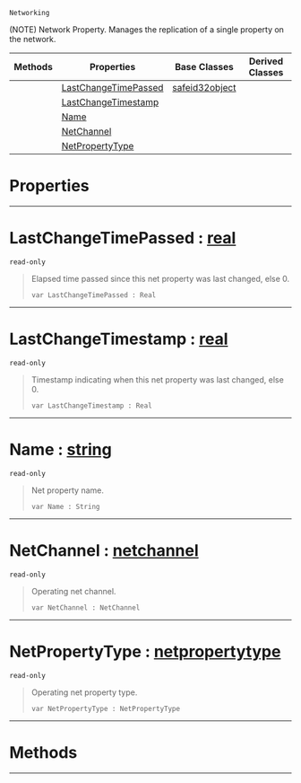  `Networking`



(NOTE) Network Property. Manages the replication of a single property on the network.

|Methods|Properties|Base Classes|Derived Classes|
|---|---|---|---|
| |[ LastChangeTimePassed](https://plasmaengine.github.io/PlasmaDocs/Plasma1/C++/code_reference/class_reference/netproperty.md#lastchangetimepassed-zer)|[safeid32object](https://plasmaengine.github.io/PlasmaDocs/Plasma1/C++/code_reference/class_reference/safeid32object.md)| |
| |[ LastChangeTimestamp](https://plasmaengine.github.io/PlasmaDocs/Plasma1/C++/code_reference/class_reference/netproperty.md#lastchangetimestamp-plasma)| | |
| |[ Name](https://plasmaengine.github.io/PlasmaDocs/Plasma1/C++/code_reference/class_reference/netproperty.md#name-plasma-engine-documen)| | |
| |[ NetChannel](https://plasmaengine.github.io/PlasmaDocs/Plasma1/C++/code_reference/class_reference/netproperty.md#netchannel-plasma-engine-d)| | |
| |[ NetPropertyType](https://plasmaengine.github.io/PlasmaDocs/Plasma1/C++/code_reference/class_reference/netproperty.md#netpropertytype-plasma-eng)| | |


 #  Properties


---  
 #  LastChangeTimePassed : [real](https://plasmaengine.github.io/PlasmaDocs/Plasma1/C++/code_reference/lightning_base_types/real.md)

 `read-only`

> Elapsed time passed since this net property was last changed, else 0.
> ``` lang=cpp, name=Lightning
> var LastChangeTimePassed : Real


---  
 #  LastChangeTimestamp : [real](https://plasmaengine.github.io/PlasmaDocs/Plasma1/C++/code_reference/lightning_base_types/real.md)

 `read-only`

> Timestamp indicating when this net property was last changed, else 0.
> ``` lang=cpp, name=Lightning
> var LastChangeTimestamp : Real


---  
 #  Name : [string](https://plasmaengine.github.io/PlasmaDocs/Plasma1/C++/code_reference/lightning_base_types/string.md)

 `read-only`

> Net property name.
> ``` lang=cpp, name=Lightning
> var Name : String


---  
 #  NetChannel : [netchannel](https://plasmaengine.github.io/PlasmaDocs/Plasma1/C++/code_reference/class_reference/netchannel.md)

 `read-only`

> Operating net channel.
> ``` lang=cpp, name=Lightning
> var NetChannel : NetChannel


---  
 #  NetPropertyType : [netpropertytype](https://plasmaengine.github.io/PlasmaDocs/Plasma1/C++/code_reference/class_reference/netpropertytype.md)

 `read-only`

> Operating net property type.
> ``` lang=cpp, name=Lightning
> var NetPropertyType : NetPropertyType


---  
 #  Methods


---  
 

 